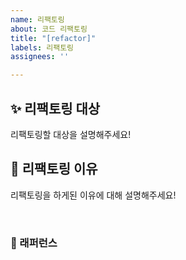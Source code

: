 ```yaml
---
name: 리팩토링
about: 코드 리팩토링
title: "[refactor]"
labels: 리팩토링
assignees: ''

---
```


## ✨ 리팩토링 대상

리팩토링할 대상을 설명해주세요!

## 📢 리팩토링 이유

리팩토링을 하게된 이유에 대해 설명해주세요!

<br>

### 📕 래퍼런스
